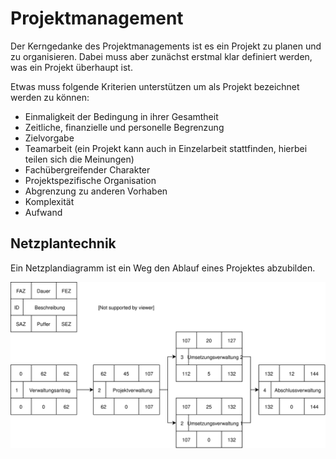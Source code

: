 # Projektmanagement

Der Kerngedanke des Projektmanagements ist es ein Projekt zu planen und zu organisieren. Dabei muss aber zunächst erstmal klar definiert werden, was ein Projekt überhaupt ist.

Etwas muss folgende Kriterien unterstützen um als Projekt bezeichnet werden zu können:

- Einmaligkeit der Bedingung in ihrer Gesamtheit
- Zeitliche, finanzielle und personelle Begrenzung
- Zielvorgabe
- Teamarbeit (ein Projekt kann auch in Einzelarbeit stattfinden, hierbei teilen sich die Meinungen)
- Fachübergreifender Charakter
- Projektspezifische Organisation
- Abgrenzung zu anderen Vorhaben
- Komplexität
- Aufwand

## Netzplantechnik

Ein Netzplandiagramm ist ein Weg den Ablauf eines Projektes abzubilden.

![Netzplantechnik](../assets/LTI-diagrams-Netzplan.svg)